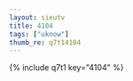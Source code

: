 ```yaml
--- 
layout: sieutv
title: 4104
tags: ["uknow"]
thumb_re: q7t14104
---
```

{% include q7t1 key="4104" %} 
